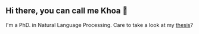 ## Hi there, you can call me Khoa 👋
<p>I'm a PhD. in Natural Language Processing. Care to take a look at my <a href="https://hal.science/tel-04129421v2">thesis</a>? </p>
<!--
**nnkhoa/nnkhoa** is a ✨ _special_ ✨ repository because its `README.md` (this file) appears on your GitHub profile.

Here are some ideas to get you started:

- 🔭 I’m currently working on ...
- 🌱 I’m currently learning ...
- 👯 I’m looking to collaborate on ...
- 🤔 I’m looking for help with ...
- 💬 Ask me about ...
- 📫 How to reach me: ...
- 😄 Pronouns: ...
- ⚡ Fun fact: ...
-->
